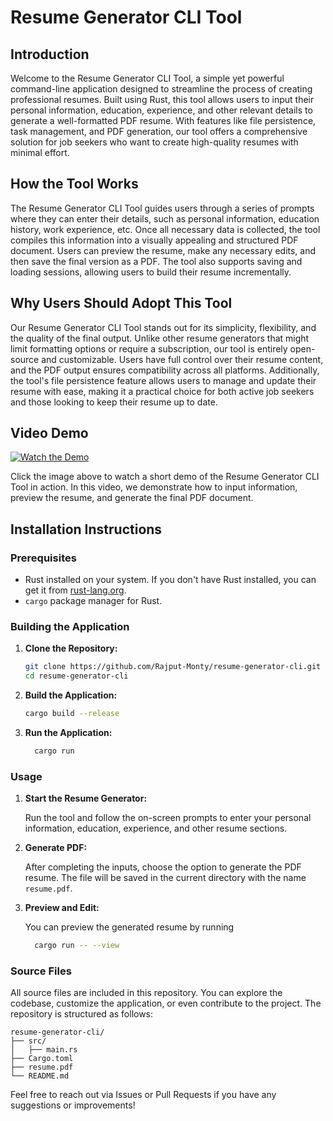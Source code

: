 
# Resume Generator CLI Tool

## Introduction

Welcome to the Resume Generator CLI Tool, a simple yet powerful command-line application designed to streamline the process of creating professional resumes. Built using Rust, this tool allows users to input their personal information, education, experience, and other relevant details to generate a well-formatted PDF resume. With features like file persistence, task management, and PDF generation, our tool offers a comprehensive solution for job seekers who want to create high-quality resumes with minimal effort.

## How the Tool Works

The Resume Generator CLI Tool guides users through a series of prompts where they can enter their details, such as personal information, education history, work experience, etc. Once all necessary data is collected, the tool compiles this information into a visually appealing and structured PDF document. Users can preview the resume, make any necessary edits, and then save the final version as a PDF. The tool also supports saving and loading sessions, allowing users to build their resume incrementally.

## Why Users Should Adopt This Tool

Our Resume Generator CLI Tool stands out for its simplicity, flexibility, and the quality of the final output. Unlike other resume generators that might limit formatting options or require a subscription, our tool is entirely open-source and customizable. Users have full control over their resume content, and the PDF output ensures compatibility across all platforms. Additionally, the tool's file persistence feature allows users to manage and update their resume with ease, making it a practical choice for both active job seekers and those looking to keep their resume up to date.

## Video Demo

[![Watch the Demo](https://img.youtube.com/vi/YOUR_VIDEO_ID_HERE/0.jpg)](https://www.youtube.com/watch?v=YOUR_VIDEO_ID_HERE)

Click the image above to watch a short demo of the Resume Generator CLI Tool in action. In this video, we demonstrate how to input information, preview the resume, and generate the final PDF document.

## Installation Instructions

### Prerequisites

- Rust installed on your system. If you don't have Rust installed, you can get it from [rust-lang.org](https://www.rust-lang.org/).
- `cargo` package manager for Rust.

### Building the Application

1. **Clone the Repository:**

   ```bash
   git clone https://github.com/Rajput-Monty/resume-generator-cli.git
   cd resume-generator-cli
   ```

2. **Build the Application:**

   ```bash
   cargo build --release
   ```

3. **Run the Application:**

   ```bash
     cargo run
   ```

### Usage

1. **Start the Resume Generator:**

   Run the tool and follow the on-screen prompts to enter your personal information, education, experience, and other resume sections.

2. **Generate PDF:**

   After completing the inputs, choose the option to generate the PDF resume. The file will be saved in the current directory with the name `resume.pdf`.

3. **Preview and Edit:**

   You can preview the generated resume by running

   ```bash
     cargo run -- --view
   ```

### Source Files

All source files are included in this repository. You can explore the codebase, customize the application, or even contribute to the project. The repository is structured as follows:

```
resume-generator-cli/
├── src/
│   ├── main.rs
├── Cargo.toml
├── resume.pdf
└── README.md
```

Feel free to reach out via Issues or Pull Requests if you have any suggestions or improvements!
